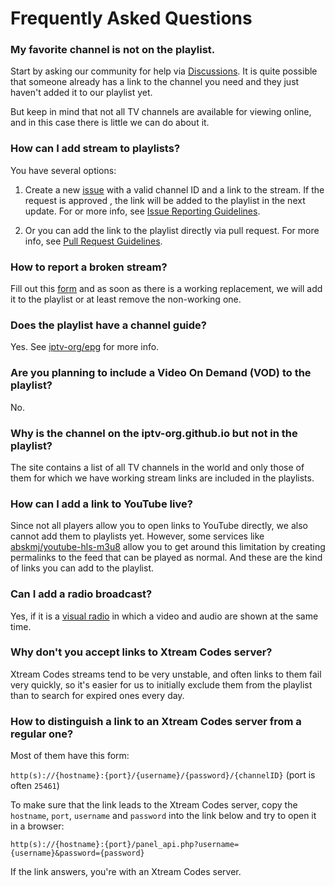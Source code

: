 # Frequently Asked Questions

### My favorite channel is not on the playlist.

Start by asking our community for help via [Discussions](https://github.com/orgs/iptv-org/discussions). It is quite possible that someone already has a link to the channel you need and they just haven't added it to our playlist yet.

But keep in mind that not all TV channels are available for viewing online, and in this case there is little we can do about it.

### How can I add stream to playlists?

You have several options:

1. Create a new [issue](https://github.com/iptv-org/iptv/issues/new?assignees=&labels=streams:add&projects=&template=-----streams_add.yml&title=Add%3A+) with a valid channel ID and a link to the stream. If the request is approved , the link will be added to the playlist in the next update. For or more info, see [Issue Reporting Guidelines](CONTRIBUTING.md#issue-reporting-guidelines).

2. Or you can add the link to the playlist directly via pull request. For more info, see [Pull Request Guidelines](CONTRIBUTING.md#pull-request-guidelines).

### How to report a broken stream?

Fill out this [form](https://github.com/iptv-org/iptv/issues/new?assignees=&labels=broken+stream&projects=&template=---broken-stream.yml&title=Broken%3A+) and as soon as there is a working replacement, we will add it to the playlist or at least remove the non-working one.

### Does the playlist have a channel guide?

Yes. See [iptv-org/epg](https://github.com/iptv-org/epg) for more info.

### Are you planning to include a Video On Demand (VOD) to the playlist?

No.

### Why is the channel on the iptv-org.github.io but not in the playlist?

The site contains a list of all TV channels in the world and only those of them for which we have working stream links are included in the playlists.

### How can I add a link to YouTube live?

Since not all players allow you to open links to YouTube directly, we also cannot add them to playlists yet. However, some services like [abskmj/youtube-hls-m3u8](https://github.com/abskmj/youtube-hls-m3u8) allow you to get around this limitation by creating permalinks to the feed that can be played as normal. And these are the kind of links you can add to the playlist.

### Can I add a radio broadcast?

Yes, if it is a [visual radio](https://en.wikipedia.org/wiki/Visual_radio) in which a video and audio are shown at the same time.

### Why don't you accept links to Xtream Codes server?

Xtream Codes streams tend to be very unstable, and often links to them fail very quickly, so it's easier for us to initially exclude them from the playlist than to search for expired ones every day.

### How to distinguish a link to an Xtream Codes server from a regular one?

Most of them have this form:

`http(s)://{hostname}:{port}/{username}/{password}/{channelID}` (port is often `25461`)

To make sure that the link leads to the Xtream Codes server, copy the `hostname`, `port`, `username` and `password` into the link below and try to open it in a browser:

`http(s)://{hostname}:{port}/panel_api.php?username={username}&password={password}`

If the link answers, you're with an Xtream Codes server.
